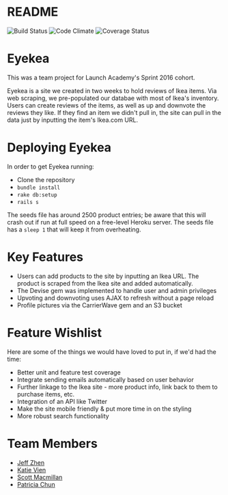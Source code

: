 README
=

![Build Status](https://codeship.com/projects/1bf10340-dcbb-0133-b80a-760a1f8f56cd/status?branch=master)
![Code Climate](https://codeclimate.com/github/CommanderTso/ikea_reviews.png)
![Coverage Status](https://coveralls.io/repos/CommanderTso/ikea_reviews/badge.png)

Eyekea
=

This was a team project for Launch Academy's Sprint 2016 cohort.

Eyekea is a site we created in two weeks to hold reviews of Ikea items. Via web scraping, we pre-populated our databae with most of Ikea's inventory. Users can create reviews of the items, as well as up and downvote the reviews they like.  If they find an item we didn't pull in, the site can pull in the data just by inputting the item's Ikea.com URL.

Deploying Eyekea
=
In order to get Eyekea running:
* Clone the repository
* `bundle install`
* `rake db:setup`
* `rails s`

The seeds file has around 2500 product entries; be aware that this will crash out if run at full speed on a free-level Heroku server.  The seeds file has a `sleep 1` that will keep it from overheating.

Key Features
=
* Users can add products to the site by inputting an Ikea URL.  The product is scraped from the Ikea site and added automatically.
* The Devise gem was implemented to handle user and admin privileges
* Upvoting and downvoting uses AJAX to refresh without a page reload
* Profile pictures via the CarrierWave gem and an S3 bucket

Feature Wishlist
=
Here are some of the things we would have loved to put in, if we'd had the time:
* Better unit and feature test coverage
* Integrate sending emails automatically based on user behavior
* Further linkage to the Ikea site - more product info, link back to them to purchase items, etc.
* Integration of an API like Twitter
* Make the site mobile friendly & put more time in on the styling
* More robust search functionality


Team Members
=
* [Jeff Zhen](https://github.com/ek0ms)
* [Katie Vien](https://github.com/nvien)
* [Scott Macmillan](https://github.com/commandertso)
* [Patricia Chun](https://github.com/pahchun)
